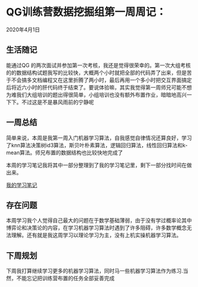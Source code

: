 # QG训练营数据挖掘组第一周周记：
2020年4月1日

## 生活随记

能通过QG 的两次面试并参加第一次考核，我还是觉得很荣幸的。第一次大组考核的的数据结构试题我写的比较快，大概两个小时就把全部的代码弄了出来，但是苦于不会搞多文档编程又在这里折腾了两小时，最后再用一个多小时把交互界面搞定后将近六小时的肝代码终于结束了。要说体验嘛，其实我觉得第一周师兄可能不想为难我们大组培训的题出得很简单，小组培训也没有额外布置作业，暗暗地高兴一下下。不过这是不是暴风雨前的宁静呢

## 一周总结

简单来说，本周是我第一周入门机器学习算法，自我感觉自律情况还算良好，学习了knn算法决策树id3算法，斯贝叶朴素算法，逻辑回归算法，线性回归算法和k-mean算法。师兄布置的数据结构也比较快地完成了

本周的学习笔记我将其中一部分整理到了我的学习笔记里，剩下一部分找时间在做出来。

[我的学习笔记](https://blog.csdn.net/weixin_46329190/article/details/105254691)



## 存在问题

本周学习我个人觉得自己最大的问题在于数学基础薄弱，由于没有学过概率论其中博弈论和决策论的内容，在学习机器学习算法时遇到了许多阻碍，许多数学概念无法理解。还有就是我这周学习以理论学习为主，没有上机实操机器学习算法。

## 下周规划



下周我打算继续学习更多的机器学习算法，同时马一些机器学习算法作为练习.当然，不能忘记把训练营布置的任务全部妥善完成